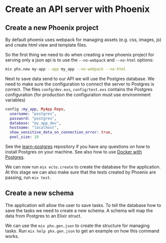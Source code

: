 # Create an API server with Phoenix

## Create a new Phoenix project

By default phoenix uses webpack for managing assets (e.g. css, images, js)
and create html view and template files.

So the first thing we need to do when creating a new phoenix project
for serving only a json api is to use the `--no-webpack` and `--no-html` options:

```sh
mix phx.new my-app --app my_app --no-webpack --no-html
```

Next to save data send to our API we will use the Postgres database.
We need to make sure the configuration to connect the server to Postgres
is correct. The files `confg/dev.exs`, `config/test.exs` contains the Postgres configuration (for production the configuration must use environnment variables) 

```exs
config :my_app, MyApp.Repo,
  username: "postgres",
  password: "postgres",
  database: "my_app_dev",
  hostname: "localhost",
  show_sensitive_data_on_connection_error: true,
  pool_size: 10
```

See the [learn-postgres](https://github.com/dwyl/learn-postgresql/) repository
if you have any questions on how to install Postgres on your machine.
See also how to use [Docker with Postgres](https://github.com/dwyl/learn-postgresql/issues/55).

We can now run `mix ecto.create` to create the database for the application.
At this stage we can also make sure that the tests created by Phoenix are passing, run `mix test`.

## Create a new schema

The application will allow the user to save tasks.
To tell the database how to save the tasks we need to create a new schema.
A schema will map the data from Postgres to an Elixir struct.

We can use the `mix phx.gen.json` to create the structure for managing tasks.
Run `mix help phx.gen.json` to get an example on how this command works.

